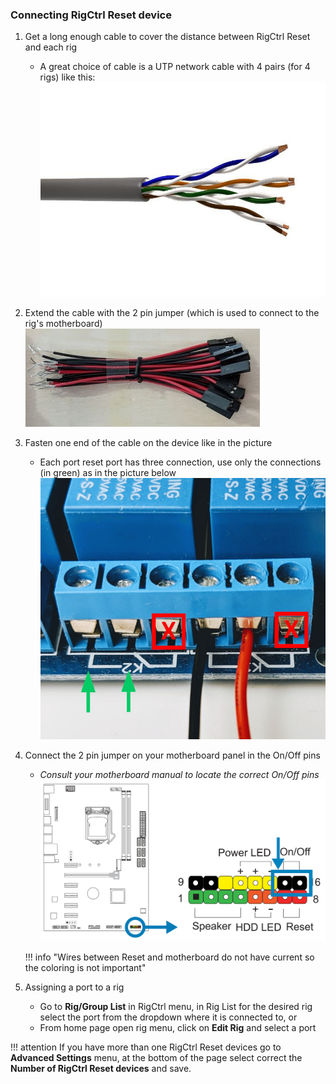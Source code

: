 ### Connecting RigCtrl Reset device

1. Get a long enough cable to cover the distance between RigCtrl Reset and each rig
    - A great choice of cable is a UTP network cable with 4 pairs (for 4 rigs) like this:
    ![UTP Cable](/img/utp.jpg?resize=400,200)

2. Extend the cable with the 2 pin jumper (which is used to connect to the rig's motherboard)
    ![2pin](/img/2pin.jpg)

3. Fasten one end of the cable on the device like in the picture
    - Each port reset port has three connection, use only the connections (in green) as in the picture below
    ![Reset wiring](/img/relay-wiring-c.jpg?resize=600,400)

4. Connect the 2 pin jumper on your motherboard panel in the On/Off pins
    - _Consult your motherboard manual to locate the correct On/Off pins_
    ![Motherboard](/img/mb-panel-connection.png?resize=600,400)

    !!! info "Wires between Reset and motherboard do not have current so the coloring is not important"

5. Assigning a port to a rig
    - Go to **Rig/Group List** in RigCtrl menu, in Rig List for the desired rig select the port from the dropdown where it is connected to, or
    - From home page open rig menu, click on **Edit Rig** and select a port

!!! attention
    If you have more than one RigCtrl Reset devices go to **Advanced Settings** menu, at the bottom of the page select correct the **Number of RigCtrl Reset devices** and save.
